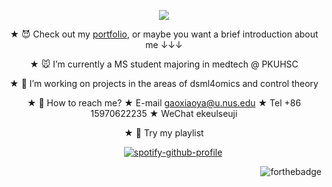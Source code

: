
<p align="center">
<div style="width:100%; text-align:center;">
<img src="https://capsule-render.vercel.app/api?type=waving&color=timeGradient&height=100&&section=header&text=Ekeulseuji&fontSize=25&fontAlign=50&fontAlignY=30&desc=关注我助力主播走上人生之巅&descAlign=50&descSize=10&descAlignY=60&animation=twinkling" />
</p>


★ :smiling_imp: Check out my [portfolio](https://ekeulseuji.github.io/ "myacademicpage"), or maybe you want a brief introduction about me ↓↓↓

★ :mouse: I’m currently a MS student majoring in medtech @ PKUHSC

★ :purple_heart: I’m working on projects in the areas of dsml4omics and control theory

★ :speech_balloon: How to reach me? ★ E-mail gaoxiaoya@u.nus.edu ★ Tel +86 15970622235 ★ WeChat ekeulseuji

★ :shell: Try my playlist 

$\hspace{20pt}$ [![spotify-github-profile](https://spotify-github-profile.kittinanx.com/api/view?uid=31jc2g5rdqkrszod7hjdgvkej5vy&cover_image=true&theme=natemoo-re&show_offline=true&background_color=121212&interchange=false&bar_color=b021ba&bar_color_cover=false)](https://github.com/kittinan/spotify-github-profile)

<div align="right">
  
![forthebadge](https://forthebadge.com/images/badges/powered-by-black-magic.svg)

</div>

<!-- [![My Skills](https://skillicons.dev/icons?i=matlab,py,pytorch,r,latex,mysql,pr)](https://skillicons.dev) -->


<!-- ![offline](https://camo.githubusercontent.com/bd79fc2e32377bd33f2f6c24c23173869947309ed945d1b1a62277026edf97bc/68747470733a2f2f6e6f63616368652e616476616974682e776f726b6572732e6465763f75726c3d68747470733a2f2f696d672e736869656c64732e696f2f656e64706f696e743f75726c3d68747470733a2f2f6465762e646973636f726470726f66696c65732e6d652f6170692f62616467652f7374617475732f3237363534343634393134383233353737363f73696d706c653d74727565) ![coding](https://camo.githubusercontent.com/429c38f2a4e99187b2b513aefda304c75af8d88a8976fd7d7f18cd035936d07a/68747470733a2f2f6e6f63616368652e616476616974682e776f726b6572732e6465763f75726c3d68747470733a2f2f696d672e736869656c64732e696f2f656e64706f696e743f75726c3d68747470733a2f2f6465762e646973636f726470726f66696c65732e6d652f6170692f62616467652f7673636f64652f323736353434363439313438323335373736) ![playing](https://camo.githubusercontent.com/d0acab0cf5d545c31ff8e05123d4895e54af4678a7bb0f6c84556ca4de1dcea9/68747470733a2f2f6e6f63616368652e616476616974682e776f726b6572732e6465763f75726c3d68747470733a2f2f696d672e736869656c64732e696f2f656e64706f696e743f75726c3d68747470733a2f2f6465762e646973636f726470726f66696c65732e6d652f6170692f62616467652f706c6179696e672f323736353434363439313438323335373736) ![](https://komarev.com/ghpvc/?username=Ekeulseuji&color=blueviolet) -->






<!---
Ekeulseuji/Ekeulseuji is a ✨ special ✨ repository because its `README.md` (this file) appears on your GitHub profile.
You can click the Preview link to take a look at your changes.
--->
